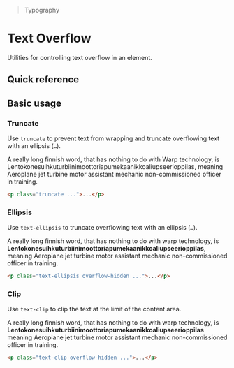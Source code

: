 > Typography

# Text Overflow

Utilities for controlling text overflow in an element.

## Quick reference

<qr-table />

## Basic usage

### Truncate
Use `truncate` to prevent text from wrapping and truncate overflowing text with an ellipsis (`…`).

<width-controller>
  <example-container>
    <div class="ex-inner-box s-text text-body max-w-full">
      <p class="truncate mb-0">
        A really long finnish word, that has nothing to do with Warp technology, is
        Lentokonesuihkuturbiinimoottoriapumekaanikkoaliupseerioppilas, meaning
        Aeroplane jet turbine motor assistant mechanic non-commissioned officer in training.
      </p>
    </div>
  </example-container>
</width-controller>

```html
<p class="truncate ...">...</p>
```

### Ellipsis
Use `text-ellipsis` to truncate overflowing text with an ellipsis (`…`).

<width-controller>
  <example-container>
    <div class="ex-inner-box s-text text-body max-w-[400]">
      <p class="text-ellipsis overflow-hidden mb-0">
        A really long finnish word, that has nothing to do with warp technology, is
        <strong>Lentokonesuihkuturbiinimoottoriapumekaanikkoaliupseerioppilas</strong>, meaning
        Aeroplane jet turbine motor assistant mechanic non-commissioned officer in training.
      </p>
    </div>
  </example-container>
</width-controller>

```html
<p class="text-ellipsis overflow-hidden ...">...</p>
```

### Clip
Use `text-clip` to clip the text at the limit of the content area.

<width-controller>
  <example-container>
    <div class="ex-inner-box s-text text-body max-w-[400]">
      <p class="text-clip overflow-hidden mb-0">
        A really long finnish word, that has nothing to do with warp technology, is
        <strong>Lentokonesuihkuturbiinimoottoriapumekaanikkoaliupseerioppilas</strong> meaning
        Aeroplane jet turbine motor assistant mechanic non-commissioned officer in training.
      </p>
    </div>
  </example-container>
</width-controller>

```html
<p class="text-clip overflow-hidden ...">...</p>
```
